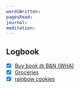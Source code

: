 ```yaml
---
wordsWritten: 
pagesRead: 
journal: 
meditation:
---
```



## Logbook
- [x] [Buy book @ B&N (WHA)](things:///show?id=YUhCiyj7ah8MPCdh8RzvVr)
- [x] [Groceries](things:///show?id=2j55t2Rjevrxstky4Gyxtu)
- [x] [rainbow cookies](things:///show?id=579XKSoz6RnnxZFsUGrigK)